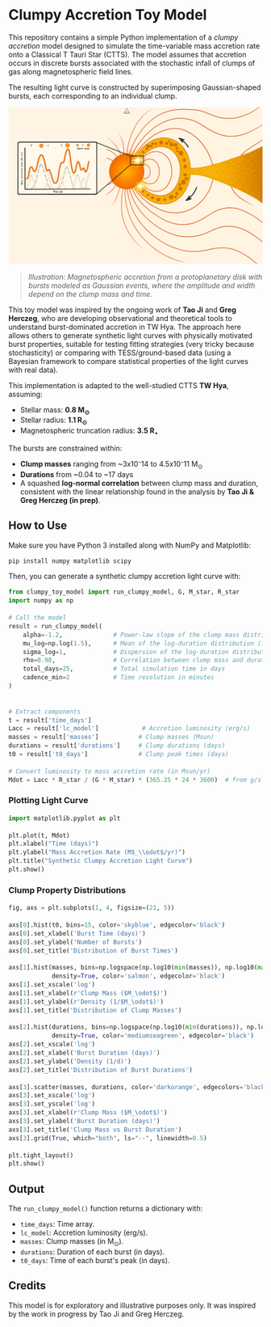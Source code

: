 # Clumpy Accretion Toy Model

This repository contains a simple Python implementation of a *clumpy accretion* model designed to simulate the time-variable mass accretion rate onto a Classical T Tauri Star (CTTS). The model assumes that accretion occurs in discrete bursts associated with the stochastic infall of clumps of gas along magnetospheric field lines.

The resulting light curve is constructed by superimposing Gaussian-shaped bursts, each corresponding to an individual clump.

![Clumpy Accretion Illustration](clumpy_accretion_cartoon.png)

> *Illustration: Magnetospheric accretion from a protoplanetary disk with bursts modeled as Gaussian events, where the amplitude and width depend on the clump mass and time.*

This toy model was inspired by the ongoing work of **Tao Ji** and **Greg Herczeg**, who are developing observational and theoretical tools to understand burst-dominated accretion in TW Hya. The approach here allows others to generate synthetic light curves with physically motivated burst properties, suitable for testing fitting strategies (very tricky  because stochasticity) or comparing with TESS/ground-based data (using a Bayesian framework to compare statistical properties of the light curves with real data).

This implementation is adapted to the well-studied CTTS **TW Hya**, assuming:

- Stellar mass: **0.8 M$_\odot$**
- Stellar radius: **1.1 R$_\odot$**
- Magnetospheric truncation radius: **3.5 R$_\star$**

The bursts are constrained within:
- **Clump masses** ranging from ~3x10⁻14 to 4.5x10⁻11 M$_\odot$
- **Durations** from ~0.04 to ~17 days  
- A squashed **log-normal correlation** between clump mass and duration, consistent with the linear relationship found in the analysis by **Tao Ji & Greg Herczeg (in prep)**.

## How to Use

Make sure you have Python 3 installed along with NumPy and Matplotlib:

```bash
pip install numpy matplotlib scipy
```

Then, you can generate a synthetic clumpy accretion light curve with:

```python
from clumpy_toy_model import run_clumpy_model, G, M_star, R_star
import numpy as np

# Call the model
result = run_clumpy_model(
    alpha=-1.2,              # Power-law slope of the clump mass distribution
    mu_log=np.log(1.5),      # Mean of the log-duration distribution (in log-days)
    sigma_log=1,             # Dispersion of the log-duration distribution
    rho=0.98,                # Correlation between clump mass and duration (in log-log space)
    total_days=25,           # Total simulation time in days
    cadence_min=2            # Time resolution in minutes
)


# Extract components
t = result['time_days']
Lacc = result['lc_model']            # Accretion luminosity (erg/s)
masses = result['masses']           # Clump masses (Msun)
durations = result['durations']     # Clump durations (days)
t0 = result['t0_days']              # Clump peak times (days)

# Convert luminosity to mass accretion rate (in Msun/yr)
Mdot = Lacc * R_star / (G * M_star) * (365.25 * 24 * 3600)  # from g/s to Msun/yr
```

### Plotting Light Curve

```python
import matplotlib.pyplot as plt

plt.plot(t, Mdot)
plt.xlabel("Time (days)")
plt.ylabel("Mass Accretion Rate (M$_\\odot$/yr)")
plt.title("Synthetic Clumpy Accretion Light Curve")
plt.show()
```

### Clump Property Distributions

```python
fig, axs = plt.subplots(1, 4, figsize=(21, 5))

axs[0].hist(t0, bins=15, color='skyblue', edgecolor='black')
axs[0].set_xlabel('Burst Time (days)')
axs[0].set_ylabel('Number of Bursts')
axs[0].set_title('Distribution of Burst Times')

axs[1].hist(masses, bins=np.logspace(np.log10(min(masses)), np.log10(max(masses)), 12),
            density=True, color='salmon', edgecolor='black')
axs[1].set_xscale('log')
axs[1].set_xlabel(r'Clump Mass ($M_\odot$)')
axs[1].set_ylabel(r'Density (1/$M_\odot$)')
axs[1].set_title('Distribution of Clump Masses')

axs[2].hist(durations, bins=np.logspace(np.log10(min(durations)), np.log10(max(durations)), 12),
            density=True, color='mediumseagreen', edgecolor='black')
axs[2].set_xscale('log')
axs[2].set_xlabel('Burst Duration (days)')
axs[2].set_ylabel('Density (1/d)')
axs[2].set_title('Distribution of Burst Durations')

axs[3].scatter(masses, durations, color='darkorange', edgecolors='black', alpha=0.7)
axs[3].set_xscale('log')
axs[3].set_yscale('log')
axs[3].set_xlabel(r'Clump Mass ($M_\odot$)')
axs[3].set_ylabel('Burst Duration (days)')
axs[3].set_title('Clump Mass vs Burst Duration')
axs[3].grid(True, which="both", ls="--", linewidth=0.5)

plt.tight_layout()
plt.show()
```

## Output

The `run_clumpy_model()` function returns a dictionary with:
- `time_days`: Time array.
- `lc_model`: Accretion luminosity (erg/s).
- `masses`: Clump masses (in M$_\odot$).
- `durations`: Duration of each burst (in days).
- `t0_days`: Time of each burst's peak (in days).

## Credits

This model is for exploratory and illustrative purposes only. It was inspired by the work in progress by Tao Ji and Greg Herczeg.
